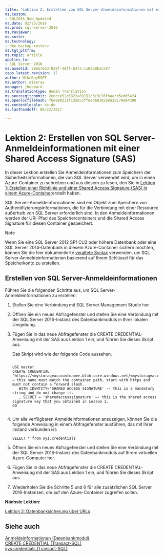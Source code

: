 ```yaml
---
title: 'Lektion 2: Erstellen von SQL Server-Anmeldeinformationen mit einer Shared Access Signature (SAS) | Microsoft-Dokumentation'
ms.custom:
- SQL2016_New_Updated
ms.date: 02/25/2016
ms.prod: sql-server-2016
ms.reviewer: 
ms.suite: 
ms.technology:
- dbe-backup-restore
ms.tgt_pltfrm: 
ms.topic: article
applies_to:
- SQL Server 2016
ms.assetid: 29e57ebd-828f-4dff-b473-c10ab0b1c597
caps.latest.revision: 17
author: MikeRayMSFT
ms.author: mikeray
manager: jhubbard
ms.translationtype: Human Translation
ms.sourcegitcommit: 2edcce51c6822a89151c3c3c76fbaacb5edd54f4
ms.openlocfilehash: f6e88b211fc2a053ffeadb038298a28179a94d88
ms.contentlocale: de-de
ms.lasthandoff: 06/22/2017

---
```

# <a name="lesson-2-create-a-sql-server-credential-using-a-shared-access-signature"></a>Lektion 2: Erstellen von SQL Server-Anmeldeinformationen mit einer Shared Access Signature (SAS)
In dieser Lektion erstellen Sie Anmeldeinformationen zum Speichern der Sicherheitsinformationen, die von SQL Server verwendet wird, um in einen Azure-Container zu schreiben und aus diesem zu lesen, den Sie in [Lektion 1: Erstellen einer Richtlinie und einer Shared Access Signature (SAS) in einem Azure-Container](../relational-databases/lesson-1-create-stored-access-policy-and-shared-access-signature.md)erstellt haben.  
  
SQL Server-Anmeldeinformationen sind ein Objekt zum Speichern von Authentifizierungsinformationen, die für die Verbindung mit einer Ressource außerhalb von SQL Server erforderlich sind. In den Anmeldeinformationen werden der URI-Pfad des Speichercontainers und die Shared Access Signature für diesen Container gespeichert.  
  
> [!NOTE]  
> Wenn Sie eine SQL Server 2012 SP1 CU2 oder höhere Datenbank oder eine SQL Server 2014-Datenbank in diesem Azure-Container sichern möchten, können Sie die hier dokumentierte [veraltete Syntax](https://technet.microsoft.com/en-US/library/dn435916(v=sql.120).aspx) verwenden, um SQL Server-Anmeldeinformationen basierend auf Ihrem Schlüssel für das Speicherkonto zu erstellen.  
  
## <a name="create-sql-server-credential"></a>Erstellen von SQL Server-Anmeldeinformationen  
Führen Sie die folgenden Schritte aus, um SQL Server-Anmeldeinformationen zu erstellen:  
  
1.  Stellen Sie eine Verbindung mit SQL Server Management Studio her.  
  
2.  Öffnen Sie ein neues Abfragefenster und stellen Sie eine Verbindung mit der SQL Server 2016-Instanz des Datenbankmoduls in Ihrer lokalen Umgebung.  
  
3.  Fügen Sie in das neue Abfragefenster die CREATE CREDENTIAL-Anweisung mit der SAS aus Lektion 1 ein, und führen Sie dieses Skript aus.  
  
    Das Skript wird wie der folgende Code aussehen.  
  
    ```Transact-SQL  
  
    USE master  
    CREATE CREDENTIAL 'https://<mystorageaccountname>.blob.core.windows.net/<mystorageaccountcontainername>' – this name must match the container path, start with https and must not contain a forward slash.  
       WITH IDENTITY='SHARED ACCESS SIGNATURE' -- this is a mandatory string and do not change it.   
       , SECRET = 'sharedaccesssignature' –- this is the shared access signature key that you obtained in Lesson 1.   
    GO  
  
    ```  
  
4.  Um alle verfügbaren Anmeldeinformationen anzuzeigen, können Sie die folgende Anweisung in einem Abfragefenster ausführen, das mit Ihrer Instanz verbunden ist:  
  
    ```Transact-SQL  
    SELECT * from sys.credentials  
    ```  
  
5.  Öffnen Sie ein neues Abfragefenster und stellen Sie eine Verbindung mit der SQL Server 2016-Instanz des Datenbankmoduls auf Ihrem virtuellen Azure-Computer her.  
  
6.  Fügen Sie in das neue Abfragefenster die CREATE CREDENTIAL-Anweisung mit der SAS aus Lektion 1 ein, und führen Sie dieses Skript aus.  
  
7.  Wiederholen Sie die Schritte 5 und 6 für alle zusätzlichen SQL Server 2016-Instanzen, die auf den Azure-Container zugreifen sollen.  
  
**Nächste Lektion:**  
  
[Lektion 3: Datenbanksicherung über URLs](../relational-databases/lesson-3-database-backup-to-url.md)  
  
## <a name="see-also"></a>Siehe auch  
[Anmeldeinformationen &#40;Datenbankmodul&#41;](../relational-databases/security/authentication-access/credentials-database-engine.md)  
[CREATE CREDENTIAL &#40;Transact-SQL&#41;](../t-sql/statements/create-credential-transact-sql.md)  
[sys.credentials &#40;Transact-SQL&#41;](../relational-databases/system-catalog-views/sys-credentials-transact-sql.md)  
  


